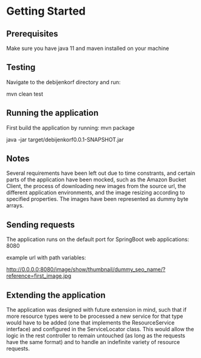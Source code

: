 # Getting Started

## Prerequisites
Make sure you have java 11 and maven installed on your machine

## Testing
Navigate to the debijenkorf directory and run:

mvn clean test

## Running the application
First build the application by running:
mvn package

java -jar target/debijenkorf0.0.1-SNAPSHOT.jar

## Notes
Several requirements have been left out due to time constrants, and certain parts of the application have
been mocked, such as the Amazon Bucket Client, the process of downloading new images from the
source url, the different application environments, and the image resizing according to 
specified properties. The images have been represented as dummy byte arrays.

## Sending requests
The application runs on the default port for SpringBoot web applications: 8080

example url with path variables: 

http://0.0.0.0:8080/image/show/thumbnail/dummy_seo_name/?reference=first_image.jpg

## Extending the application
The application was designed with future extension in mind, such that if more resource types 
were to be processed a new service for that type would have to be added (one that implements 
the ResourceService interface) and configured in the ServiceLocator class. This would allow 
the logic in the rest controller to remain untouched (as long as the requests have the same format)
and to handle an indefinite variety of resource requests.